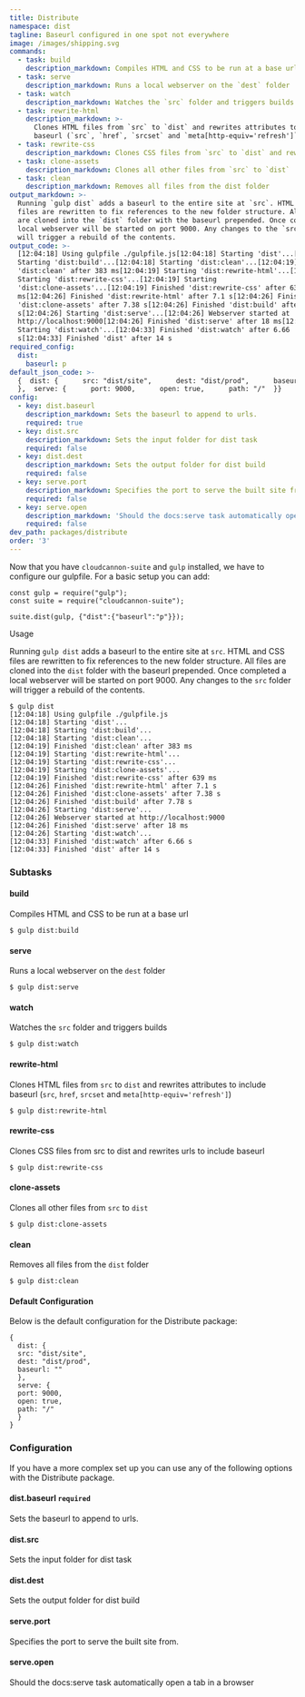```yaml
---
title: Distribute
namespace: dist
tagline: Baseurl configured in one spot not everywhere
image: /images/shipping.svg
commands:
  - task: build
    description_markdown: Compiles HTML and CSS to be run at a base url
  - task: serve
    description_markdown: Runs a local webserver on the `dest` folder
  - task: watch
    description_markdown: Watches the `src` folder and triggers builds
  - task: rewrite-html
    description_markdown: >-
      Clones HTML files from `src` to `dist` and rewrites attributes to include
      baseurl (`src`, `href`, `srcset` and `meta[http-equiv='refresh']`)
  - task: rewrite-css
    description_markdown: Clones CSS files from `src` to `dist` and rewrites urls to include baseurl
  - task: clone-assets
    description_markdown: Clones all other files from `src` to `dist`
  - task: clean
    description_markdown: Removes all files from the dist folder
output_markdown: >-
  Running `gulp dist` adds a baseurl to the entire site at `src`. HTML and CSS
  files are rewritten to fix references to the new folder structure. All files
  are cloned into the `dist` folder with the baseurl prepended. Once completed a
  local webserver will be started on port 9000. Any changes to the `src` folder
  will trigger a rebuild of the contents.
output_code: >-
  [12:04:18] Using gulpfile ./gulpfile.js[12:04:18] Starting 'dist'...[12:04:18]
  Starting 'dist:build'...[12:04:18] Starting 'dist:clean'...[12:04:19] Finished
  'dist:clean' after 383 ms[12:04:19] Starting 'dist:rewrite-html'...[12:04:19]
  Starting 'dist:rewrite-css'...[12:04:19] Starting
  'dist:clone-assets'...[12:04:19] Finished 'dist:rewrite-css' after 639
  ms[12:04:26] Finished 'dist:rewrite-html' after 7.1 s[12:04:26] Finished
  'dist:clone-assets' after 7.38 s[12:04:26] Finished 'dist:build' after 7.78
  s[12:04:26] Starting 'dist:serve'...[12:04:26] Webserver started at
  http://localhost:9000[12:04:26] Finished 'dist:serve' after 18 ms[12:04:26]
  Starting 'dist:watch'...[12:04:33] Finished 'dist:watch' after 6.66
  s[12:04:33] Finished 'dist' after 14 s
required_config:
  dist:
    baseurl: p
default_json_code: >-
  {  dist: {      src: "dist/site",      dest: "dist/prod",      baseurl: "" 
  },  serve: {      port: 9000,      open: true,      path: "/"  }}
config:
  - key: dist.baseurl
    description_markdown: Sets the baseurl to append to urls.
    required: true
  - key: dist.src
    description_markdown: Sets the input folder for dist task
    required: false
  - key: dist.dest
    description_markdown: Sets the output folder for dist build
    required: false
  - key: serve.port
    description_markdown: Specifies the port to serve the built site from.
    required: false
  - key: serve.open
    description_markdown: 'Should the docs:serve task automatically open a tab in a browser'
    required: false
dev_path: packages/distribute
order: '3'
---
```


Now that you have `cloudcannon-suite` and `gulp` installed, we have to configure our gulpfile. For a basic setup you can add:

```
const gulp = require("gulp");
const suite = require("cloudcannon-suite");

suite.dist(gulp, {"dist":{"baseurl":"p"}});
```

Usage

Running `gulp dist` adds a baseurl to the entire site at `src`. HTML and CSS files are rewritten to fix references to the new folder structure. All files are cloned into the `dist` folder with the baseurl prepended. Once completed a local webserver will be started on port 9000. Any changes to the `src` folder will trigger a rebuild of the contents.

```
$ gulp dist
[12:04:18] Using gulpfile ./gulpfile.js
[12:04:18] Starting 'dist'...
[12:04:18] Starting 'dist:build'...
[12:04:18] Starting 'dist:clean'...
[12:04:19] Finished 'dist:clean' after 383 ms
[12:04:19] Starting 'dist:rewrite-html'...
[12:04:19] Starting 'dist:rewrite-css'...
[12:04:19] Starting 'dist:clone-assets'...
[12:04:19] Finished 'dist:rewrite-css' after 639 ms
[12:04:26] Finished 'dist:rewrite-html' after 7.1 s
[12:04:26] Finished 'dist:clone-assets' after 7.38 s
[12:04:26] Finished 'dist:build' after 7.78 s
[12:04:26] Starting 'dist:serve'...
[12:04:26] Webserver started at http://localhost:9000
[12:04:26] Finished 'dist:serve' after 18 ms
[12:04:26] Starting 'dist:watch'...
[12:04:33] Finished 'dist:watch' after 6.66 s
[12:04:33] Finished 'dist' after 14 s
```

### Subtasks

#### build

Compiles HTML and CSS to be run at a base url

```
$ gulp dist:build
```

#### serve

Runs a local webserver on the `dest` folder

```
$ gulp dist:serve
```

#### watch

Watches the `src` folder and triggers builds

```
$ gulp dist:watch
```

#### rewrite-html

Clones HTML files from `src` to `dist` and rewrites attributes to include baseurl (`src`, `href`, `srcset` and `meta[http-equiv='refresh']`)

```
$ gulp dist:rewrite-html
```

#### rewrite-css

Clones CSS files from src to dist and rewrites urls to include baseurl

```
$ gulp dist:rewrite-css
```

#### clone-assets

Clones all other files from `src` to `dist`

```
$ gulp dist:clone-assets
```

#### clean

Removes all files from the `dist` folder

```
$ gulp dist:clean
```

#### Default Configuration

Below is the default configuration for the Distribute package:

```
{
  dist: {
  src: "dist/site",
  dest: "dist/prod",
  baseurl: ""
  },
  serve: {
  port: 9000,
  open: true,
  path: "/"
  }
}
```

### Configuration

If you have a more complex set up you can use any of the following options with the Distribute package.

#### dist.baseurl `required`

Sets the baseurl to append to urls.

#### dist.src

Sets the input folder for dist task

#### dist.dest

Sets the output folder for dist build

#### serve.port

Specifies the port to serve the built site from.

#### serve.open

Should the docs:serve task automatically open a tab in a browser

&nbsp;